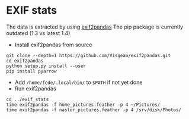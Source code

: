 # EXIF stats

The data is extracted by using [exif2pandas](https://github.com/Visgean/exif2pandas)
The pip package is currently outdated (1.3 vs latest 1.4)
* Install exif2pandas from source
```
git clone --depth=1 https://github.com/Visgean/exif2pandas.git
cd exif2pandas
python setup.py install --user
pip install pyarrow
```
* Add `/home/fede/.local/bin/` to `$PATH` if not yet done
* Run exif2pandas
```
cd ../exif_stats
time exif2pandas -f home_pictures.feather -p 4 ~/Pictures/
time exif2pandas -f nastor_pictures.feather -p 4 /srv/disk/Photos/
```
